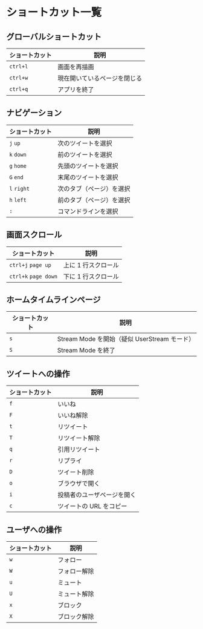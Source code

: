 # ショートカット一覧

## グローバルショートカット

| ショートカット | 説明                         |
| -------------- | ---------------------------- |
| `ctrl+l`       | 画面を再描画                 |
| `ctrl+w`       | 現在開いているページを閉じる |
| `ctrl+q`       | アプリを終了                 |

## ナビゲーション

| ショートカット | 説明                     |
| -------------- | ------------------------ |
| `j` `up`       | 次のツイートを選択       |
| `k` `down`     | 前のツイートを選択       |
| `g` `home`     | 先頭のツイートを選択     |
| `G` `end`      | 末尾のツイートを選択     |
| `l` `right`    | 次のタブ（ページ）を選択 |
| `h` `left`     | 前のタブ（ページ）を選択 |
| `:`            | コマンドラインを選択     |

## 画面スクロール

| ショートカット       | 説明                |
| -------------------- | ------------------- |
| `ctrl+j` `page up`   | 上に 1 行スクロール |
| `ctrl+k` `page down` | 下に 1 行スクロール |

## ホームタイムラインページ

| ショートカット | 説明                                         |
| -------------- | -------------------------------------------- |
| `s`            | Stream Mode を開始（疑似 UserStream モード） |
| `S`            | Stream Mode を終了                           |

## ツイートへの操作

| ショートカット | 説明                       |
| -------------- | -------------------------- |
| `f`            | いいね                     |
| `F`            | いいね解除                 |
| `t`            | リツイート                 |
| `T`            | リツイート解除             |
| `q`            | 引用リツイート             |
| `r`            | リプライ                   |
| `D`            | ツイート削除               |
| `o`            | ブラウザで開く             |
| `i`            | 投稿者のユーザページを開く |
| `c`            | ツイートの URL をコピー    |

## ユーザへの操作

| ショートカット | 説明         |
| -------------- | ------------ |
| `w`            | フォロー     |
| `W`            | フォロー解除 |
| `u`            | ミュート     |
| `U`            | ミュート解除 |
| `x`            | ブロック     |
| `X`            | ブロック解除 |
